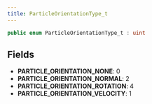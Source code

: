 ```yaml
---
title: ParticleOrientationType_t
---
```


```csharp
public enum ParticleOrientationType_t : uint
```

## Fields

- **PARTICLE_ORIENTATION_NONE**: 0
- **PARTICLE_ORIENTATION_NORMAL**: 2
- **PARTICLE_ORIENTATION_ROTATION**: 4
- **PARTICLE_ORIENTATION_VELOCITY**: 1

